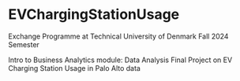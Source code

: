 # EVChargingStationUsage

Exchange Programme at Technical University of Denmark Fall 2024 Semester

Intro to Business Analytics module: Data Analysis Final Project on EV Charging Station Usage in Palo Alto data
